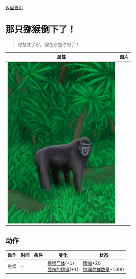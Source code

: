 [返回首页](index.md)  
# 那只猕猴倒下了！  
> 你战胜了它，现在它是你的了！  
  
  属性  |   图片   
 ----  |  ----:   
   |  ![](Sprite/MacaqueEvent.png)   
  
## 动作  
动作  |  时间  |  条件  |  变化  |  状态  
----  |  ----  |  ----  |  ----  |  ----  
继续  |  -  |    |  [猕猴尸体](MacaqueCarcass.md)(+1)<br>[受伤的猕猴](MacaqueWounded.md)(+1)  |  [情绪](Morale.md)+20<br>[猕猴种群数量](Pop_Macaque.md)-1000  
